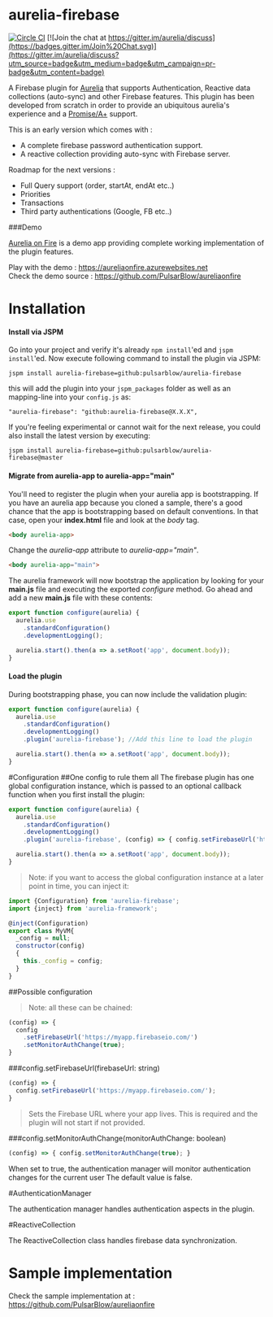 # aurelia-firebase

 [![Circle CI](https://circleci.com/gh/PulsarBlow/aurelia-firebase/tree/master.svg?style=svg)](https://circleci.com/gh/PulsarBlow/aurelia-firebase/tree/master)   [![Join the chat at https://gitter.im/aurelia/discuss](https://badges.gitter.im/Join%20Chat.svg)](https://gitter.im/aurelia/discuss?utm_source=badge&utm_medium=badge&utm_campaign=pr-badge&utm_content=badge)

A Firebase plugin for [Aurelia](http://aurelia.io/) that supports Authentication, Reactive data collections (auto-sync) and other Firebase features. This plugin has been developed from scratch in order to provide an ubiquitous aurelia's experience and a [Promise/A+](https://promisesaplus.com/) support.

This is an early version which comes with :

- A complete firebase password authentication support.
- A reactive collection providing auto-sync with Firebase server.

Roadmap for the next versions :
 
* Full Query support (order, startAt, endAt etc..)
* Priorities
* Transactions
* Third party authentications (Google, FB etc..)

###Demo

[Aurelia on Fire](https://github.com/PulsarBlow/aureliaonfire) is a demo app providing complete working implementation of the plugin features.

Play with the demo : https://aureliaonfire.azurewebsites.net  
Check the demo source : https://github.com/PulsarBlow/aureliaonfire

# Installation


#### Install via JSPM
Go into your project and verify it's already `npm install`'ed and `jspm install`'ed. Now execute following command to install the plugin via JSPM:

```
jspm install aurelia-firebase=github:pulsarblow/aurelia-firebase
```

this will add the plugin into your `jspm_packages` folder as well as an mapping-line into your `config.js` as:

```
"aurelia-firebase": "github:aurelia-firebase@X.X.X",
```

If you're feeling experimental or cannot wait for the next release, you could also install the latest version by executing:
```
jspm install aurelia-firebase=github:pulsarblow/aurelia-firebase@master
```


#### Migrate from aurelia-app to aurelia-app="main"
You'll need to register the plugin when your aurelia app is bootstrapping. If you have an aurelia app because you cloned a sample, there's a good chance that the app is bootstrapping based on default conventions. In that case, open your **index.html** file and look at the *body* tag.
``` html
<body aurelia-app>
```
Change the *aurelia-app* attribute to *aurelia-app="main"*.
``` html
<body aurelia-app="main">
```
The aurelia framework will now bootstrap the application by looking for your **main.js** file and executing the exported *configure* method. Go ahead and add a new **main.js** file with these contents:

``` javascript
export function configure(aurelia) {
  aurelia.use
    .standardConfiguration()
    .developmentLogging();

  aurelia.start().then(a => a.setRoot('app', document.body));
}
```

#### Load the plugin
During bootstrapping phase, you can now include the validation plugin:

``` javascript
export function configure(aurelia) {
  aurelia.use
    .standardConfiguration()
    .developmentLogging()
    .plugin('aurelia-firebase'); //Add this line to load the plugin

  aurelia.start().then(a => a.setRoot('app', document.body));
}
```

#Configuration
##One config to rule them all
The firebase plugin has one global configuration instance, which is passed to an optional callback function when you first install the plugin:
``` javascript
export function configure(aurelia) {
  aurelia.use
    .standardConfiguration()
    .developmentLogging()
    .plugin('aurelia-firebase', (config) => { config.setFirebaseUrl('https://myapp.firebaseio.com/'); });

  aurelia.start().then(a => a.setRoot('app', document.body));
}
```

> Note: if you want to access the global configuration instance at a later point in time, you can inject it:

```javascript
import {Configuration} from 'aurelia-firebase';
import {inject} from 'aurelia-framework';

@inject(Configuration)
export class MyVM{
  _config = null;
  constructor(config)
  {
    this._config = config;
  }
}
```

##Possible configuration  

> Note: all these can be chained:
``` javascript
(config) => { 
  config
    .setFirebaseUrl('https://myapp.firebaseio.com/')
    .setMonitorAuthChange(true);
}
```

###config.setFirebaseUrl(firebaseUrl: string)
``` javascript
(config) => {
  config.setFirebaseUrl('https://myapp.firebaseio.com/');
}
```
> Sets the Firebase URL where your app lives.
> This is required and the plugin will not start if not provided.

###config.setMonitorAuthChange(monitorAuthChange: boolean)
``` javascript
(config) => { config.setMonitorAuthChange(true); }
```
When set to true, the authentication manager will monitor authentication changes for the current user 
The default value is false.

#AuthenticationManager

The authentication manager handles authentication aspects in the plugin.
 
#ReactiveCollection

The ReactiveCollection class handles firebase data synchronization.  

# Sample implementation
Check the sample implementation at : https://github.com/PulsarBlow/aureliaonfire
